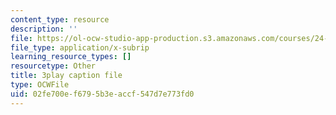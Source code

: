 ```yaml
---
content_type: resource
description: ''
file: https://ol-ocw-studio-app-production.s3.amazonaws.com/courses/24-908-creole-language-and-caribbean-identities-spring-2017/02fe700ef6795b3eaccf547d7e773fd0_vHflY7UBg70.srt
file_type: application/x-subrip
learning_resource_types: []
resourcetype: Other
title: 3play caption file
type: OCWFile
uid: 02fe700e-f679-5b3e-accf-547d7e773fd0
---
```

